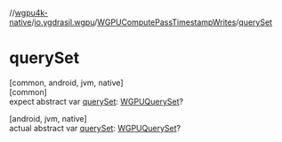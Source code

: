 //[wgpu4k-native](../../../index.md)/[io.ygdrasil.wgpu](../index.md)/[WGPUComputePassTimestampWrites](index.md)/[querySet](query-set.md)

# querySet

[common, android, jvm, native]\
[common]\
expect abstract var [querySet](query-set.md): [WGPUQuerySet](../-w-g-p-u-query-set/index.md)?

[android, jvm, native]\
actual abstract var [querySet](query-set.md): [WGPUQuerySet](../-w-g-p-u-query-set/index.md)?